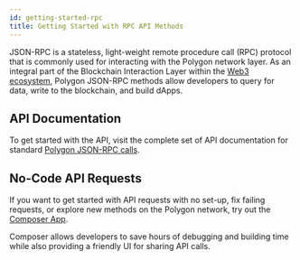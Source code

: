 ```yaml
---
id: getting-started-rpc
title: Getting Started with RPC API Methods
---
```


JSON-RPC is a stateless, light-weight remote procedure call (RPC) protocol that is commonly used for interacting with the Polygon network layer. As an integral part of the Blockchain Interaction Layer within the [Web3 ecosystem](https://blog.alchemy.com/blog/web3-stack/?a=matic-docs), Polygon JSON-RPC methods allow developers to query for data, write to the blockchain, and build dApps.

## API Documentation

To get started with the API, visit the complete set of API documentation for standard [Polygon JSON-RPC calls](https://docs.alchemy.com/alchemy/apis/polygon-api/?a=matic-docs).

## No-Code API Requests

If you want to get started with API requests with no set-up, fix failing requests, or explore new methods on the Polygon network, try out the [Composer App](https://composer.alchemyapi.io?composer_state=%7B%22chain%22%3A2%2C%22network%22%3A401%2C%22methodName%22%3A%22eth_getBlockByNumber%22%2C%22paramValues%22%3A%5B%22latest%22%2Cfalse%5D%7D).

Composer allows developers to save hours of debugging and building time while also providing a friendly UI for sharing API calls.
